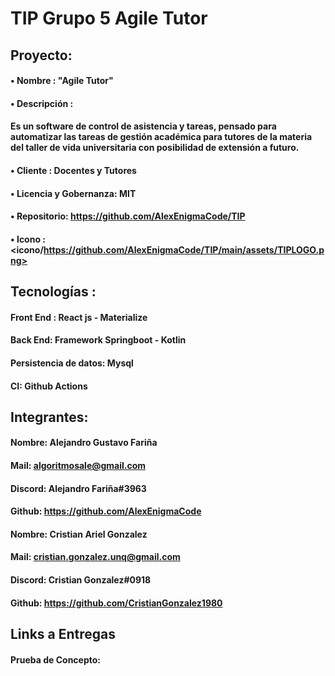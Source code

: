 # TIP Grupo 5  Agile Tutor
## Proyecto:
#### • Nombre : "Agile Tutor"
#### • Descripción : 
#### Es un software de control de asistencia y tareas, pensado para automatizar las tareas de gestión académica para tutores de la materia del taller de vida universitaria con posibilidad de extensión a futuro. 	
#### • Cliente	: Docentes y Tutores
#### •  Licencia y Gobernanza:   MIT	
#### • Repositorio:	https://github.com/AlexEnigmaCode/TIP
#### • Icono	:   <icono/https://github.com/AlexEnigmaCode/TIP/main/assets/TIPLOGO.png>


## Tecnologías	:
#### Front End :                React js - Materialize
#### Back End: Framework        Springboot -  Kotlin
#### Persistencia de datos:     Mysql 
#### CI:                        Github Actions


## Integrantes:

#### Nombre: Alejandro Gustavo Fariña
#### Mail: algoritmosale@gmail.com
#### Discord: Alejandro  Fariña#3963
#### Github: https://github.com/AlexEnigmaCode

#### Nombre: Cristian Ariel Gonzalez
#### Mail: cristian.gonzalez.unq@gmail.com
#### Discord: Cristian Gonzalez#0918
#### Github: https://github.com/CristianGonzalez1980

## Links a Entregas
#### Prueba de Concepto: 
